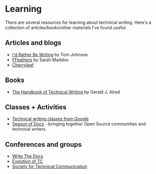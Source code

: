 # Learning

There are several resources for learning about technical writing. Here's a
collection of articles/books/other materials I've found useful.

## Articles and blogs

+ [I'd Rather Be Writing](https://idratherbewriting.com/) by Tom Johnson
+ [FFeathers](https://ffeathers.wordpress.com/) by Sarah Maddox
+ [Cherryleaf](https://www.cherryleaf.com/)

## Books

+ [The Handbook of Technical Writing](https://www.amazon.com/Handbook-Technical-Writing-Gerald-Alred/dp/1457675528/) by Gerald J. Alred

## Classes + Activities

+ [Technical writing classes from Google](https://developers.google.com/tech-writing)
+ [Season of Docs](https://developers.google.com/season-of-docs) - bringing together Open Source communities and technical writers.

## Conferences and groups

+ [Write The Docs](http://www.writethedocs.org/)
+ [Evolution of TC](https://evolution-of-tc.com/)
+ [Society for Technical Communication](https://www.stc.org/)


